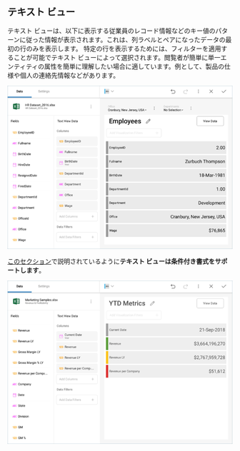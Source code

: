 ## テキスト ビュー

テキスト ビューは、以下に表示する従業員のレコード情報などのキー値のパターンに従った情報が表示されます。これは、列ラベルとペアになったデータの最初の行のみを表示します。
特定の行を表示するためには、フィルターを適用することが可能でテキスト ビューによって選択されます。閲覧者が簡単に単一エンティティの属性を簡単に理解したい場合に適しています。例として、製品の仕様や個人の連絡先情報などがあります。

![Text View in the Visualization editor](images/text-view-visualization-editor.png)

[このセクション](conditional-formatting.md)で説明されているように**テキスト ビューは条件付き書式をサポートします**。

![TextViewConditionalFormatting\_All](images/text-view-conditional-formatting.png)
